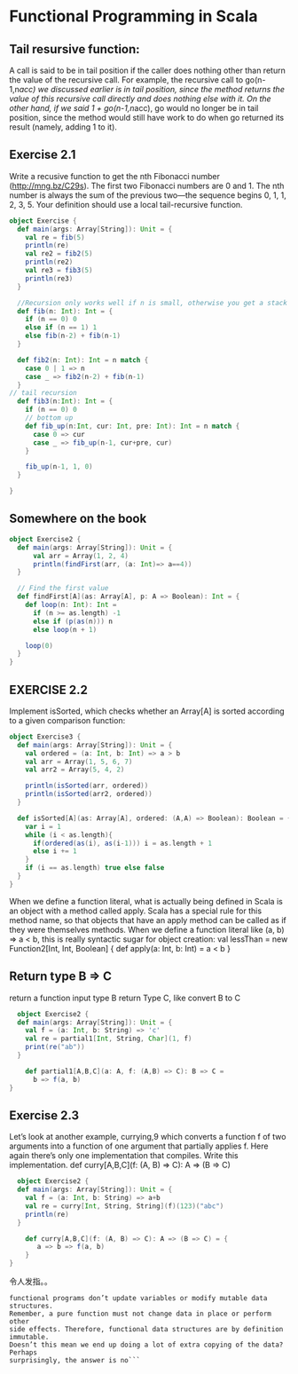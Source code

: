 Functional Programming in Scala
==
## Tail resursive function:  
A call is said to be in tail position if the caller does nothing other than return the value
of the recursive call. For example, the recursive call to go(n-1,n*acc) we discussed
earlier is in tail position, since the method returns the value of this recursive call directly
and does nothing else with it. On the other hand, if we said 1 + go(n-1,n*acc), go
would no longer be in tail position, since the method would still have work to do when
go returned its result (namely, adding 1 to it).
## Exercise 2.1
Write a recusive function to get the nth Fibonacci number (http://mng.bz/C29s).
The first two Fibonacci numbers are 0 and 1. The nth number is always the sum of the
previous two—the sequence begins 0, 1, 1, 2, 3, 5. Your definition should use a
local tail-recursive function.
```Scala
object Exercise {
  def main(args: Array[String]): Unit = {
    val re = fib(5)
    println(re)
    val re2 = fib2(5)
    println(re2)
    val re3 = fib3(5)
    println(re3)
  }

  //Recursion only works well if n is small, otherwise you get a stack overflow exception.
  def fib(n: Int): Int = {
    if (n == 0) 0
    else if (n == 1) 1
    else fib(n-2) + fib(n-1)
  }

  def fib2(n: Int): Int = n match {
    case 0 | 1 => n
    case _ => fib2(n-2) + fib(n-1)
  }
// tail recursion 
  def fib3(n:Int): Int = {
    if (n == 0) 0
    // bottom up
    def fib_up(n:Int, cur: Int, pre: Int): Int = n match {
      case 0 => cur
      case _ => fib_up(n-1, cur+pre, cur)
    }

    fib_up(n-1, 1, 0)
  }

}

```

## Somewhere on the book
 

```scala
object Exercise2 {
  def main(args: Array[String]): Unit = {
      val arr = Array(1, 2, 4)
      println(findFirst(arr, (a: Int)=> a==4))
  }

  // Find the first value
  def findFirst[A](as: Array[A], p: A => Boolean): Int = {
    def loop(n: Int): Int =
      if (n >= as.length) -1
      else if (p(as(n))) n
      else loop(n + 1)

    loop(0)
  }
}

```

## EXERCISE 2.2
 
Implement isSorted, which checks whether an Array[A] is sorted according to a
given comparison function:
```scala
object Exercise3 {
  def main(args: Array[String]): Unit = {
    val ordered = (a: Int, b: Int) => a > b
    val arr = Array(1, 5, 6, 7)
    val arr2 = Array(5, 4, 2)

    println(isSorted(arr, ordered))
    println(isSorted(arr2, ordered))
  }

  def isSorted[A](as: Array[A], ordered: (A,A) => Boolean): Boolean = {
    var i = 1
    while (i < as.length){
      if(ordered(as(i), as(i-1))) i = as.length + 1
      else i += 1
    }
    if (i == as.length) true else false
  }
}
```
When we define a function literal, what is actually being defined in Scala is an object
with a method called apply. Scala has a special rule for this method name, so that
objects that have an apply method can be called as if they were themselves methods.
When we define a function literal like (a, b) => a < b, this is really syntactic
sugar for object creation:
val lessThan = new Function2[Int, Int, Boolean] {
def apply(a: Int, b: Int) = a < b
}

## Return type B => C 
return a function input type B return Type C,  like convert B to C

```scala
  object Exercise2 {
  def main(args: Array[String]): Unit = {
    val f = (a: Int, b: String) => 'c'
    val re = partial1[Int, String, Char](1, f)
    print(re("ab"))
  }

    def partial1[A,B,C](a: A, f: (A,B) => C): B => C =
      b => f(a, b)
}
```

## Exercise 2.3
Let’s look at another example, currying,9 which converts a function f of two arguments
into a function of one argument that partially applies f. Here again there’s only one
implementation that compiles. Write this implementation.
def curry[A,B,C](f: (A, B) => C): A => (B => C)

```scala
  object Exercise2 {
  def main(args: Array[String]): Unit = {
    val f = (a: Int, b: String) => a+b
    val re = curry[Int, String, String](f)(123)("abc")
    println(re)
  }

    def curry[A,B,C](f: (A, B) => C): A => (B => C) = {
       a => b => f(a, b)
    }
}
```
令人发指。。

```
functional programs don’t update variables or modify mutable data structures. 
Remember, a pure function must not change data in place or perform other
side effects. Therefore, functional data structures are by definition immutable. 
Doesn’t this mean we end up doing a lot of extra copying of the data? Perhaps
surprisingly, the answer is no```
